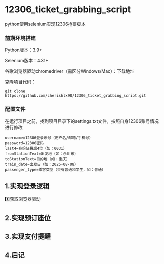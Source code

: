 # 12306_ticket_grabbing_script
python使用selenium实现12306抢票脚本

### 前期环境搭建

Python版本：3.9+

Selenium版本：4.31+

谷歌浏览器驱动chromedriver（需区分Windows/Mac）：下载地址

克隆项目代码：

```shell
git clone https://github.com/cherishlx98/12306_ticket_grabbing_script.git
```

### 配置文件

在运行项目之前，找到项目目录下的settings.txt文件，按照自身12306账号情况进行修改

```
username=12306登录账号（用户名/邮箱/手机号）
password=12306密码
last4=身份证最后4位（如：0031）
fromStationText=出发地（如：永川东）
toStationText=目的地（如：重庆）
train_date=出发日（如：2025-08-08）
passenger_type=乘客类型（只有普通和学生，如：普通）
```



## 1.实现登录逻辑

1️⃣获取浏览器驱动



## 2.实现预订座位



## 3.实现支付提醒

## 4.后记
